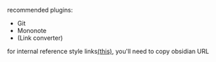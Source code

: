 recommended plugins:
- Git
- Mononote
- (Link converter)

for internal reference style links[(this)], you'll need to copy obsidian URL


[(this)]: obsidian://open?vault=spear-guy-notes&file=chars%2Fspear-guy